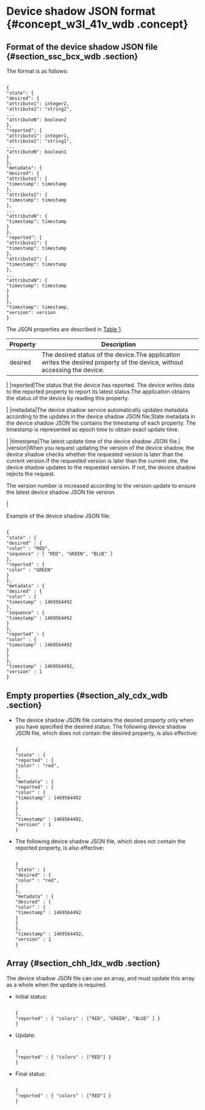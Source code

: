 # Device shadow JSON format {#concept_w3l_41v_wdb .concept}

## Format of the device shadow JSON file {#section_ssc_bcx_wdb .section}

The format is as follows:

```

{
"state": {
"desired": {
"attribute1": integer2,
"attribute2": "string2",
...
"attributeN": boolean2
},
"reported": {
"attribute1": integer1,
"attribute2": "string1",
...
"attributeN": boolean1
}
},
"metadata": {
"desired": {
"attribute1": {
"timestamp": timestamp
},
"attribute2": {
"timestamp": timestamp
},
...
"attributeN": {
"timestamp": timestamp
}
},
"reported": {
"attribute1": {
"timestamp": timestamp
},
"attribute2": {
"timestamp": timestamp
},
...
"attributeN": {
"timestamp": timestamp
}
}
},
"timestamp": timestamp,
"version": version
}
```

The JSON properties are described in [Table 1](#table_mwk_fcx_wdb).

|Property|Description|
|--------|-----------|
|desired|The desired status of the device.The application writes the desired property of the device, without accessing the device.

|
|reported|The status that the device has reported. The device writes data to the reported property to report its latest status.The application obtains the status of the device by reading this property.

|
|metadata|The device shadow service automatically updates metadata according to the updates in the device shadow JSON file.State metadata in the device shadow JSON file contains the timestamp of each property. The timestamp is represented as epoch time to obtain exact update time.

|
|timestamp|The latest update time of the device shadow JSON file.|
|version|When you request updating the version of the device shadow, the device shadow checks whether the requested version is later than the current version.If the requested version is later than the current one, the device shadow updates to the requested version. If not, the device shadow rejects the request.

The version number is increased according to the version update to ensure the latest device shadow JSON file version.

|

Example of the device shadow JSON file:

```

{
"state" : {
"desired" : {
"color" : "RED",
"sequence" : [ "RED", "GREEN", "BLUE" ]
},
"reported" : {
"color" : "GREEN"
}
},
"metadata" : {
"desired" : {
"color" : {
"timestamp" : 1469564492
},
"sequence" : {
"timestamp" : 1469564492
}
},
"reported" : {
"color" : {
"timestamp" : 1469564492
}
}
},
"timestamp" : 1469564492,
"version" : 1
}
```

## Empty properties {#section_aly_cdx_wdb .section}

-   The device shadow JSON file contains the desired property only when you have specified the desired status. The following device shadow JSON file, which does not contain the desired property, is also effective:

    ```
    
    {
    "state" : {
    "reported" : {
    "color" : "red",
    }
    },
    "metadata" : {
    "reported" : {
    "color" : {
    "timestamp" : 1469564492
    }
    }
    },
    "timestamp" : 1469564492,
    "version" : 1
    }
    ```

-   The following device shadow JSON file, which does not contain the reported property, is also effective:

    ```
    
    {
    "state" : {
    "desired" : {
    "color" : "red",
    }
    },
    "metadata" : {
    "desired" : {
    "color" : {
    "timestamp" : 1469564492
    }
    }
    },
    "timestamp" : 1469564492,
    "version" : 1
    }
    ```


## Array {#section_chh_ldx_wdb .section}

The device shadow JSON file can use an array, and must update this array as a whole when the update is required.

-   Initial status:

    ```
    
    {
    "reported" : { "colors" : ["RED", "GREEN", "BLUE" ] }
    }
    ```

-   Update:

    ```
    
    {
    "reported" : { "colors" : ["RED"] }
    }
    ```

-   Final status:

    ```
    
    {
    "reported" : { "colors" : ["RED"] }
    }
    ```


